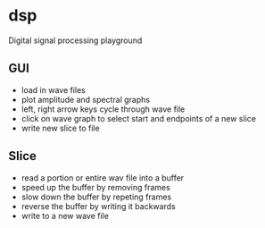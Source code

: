 # dsp
Digital signal processing playground

## GUI
- load in wave files
- plot amplitude and spectral graphs
- left, right arrow keys cycle through wave file
- click on wave graph to select start and endpoints of a new slice
- write new slice to file

## Slice
- read a portion or entire wav file into a buffer
- speed up the buffer by removing frames
- slow down the buffer by repeting frames
- reverse the buffer by writing it backwards
- write to a new wave file
